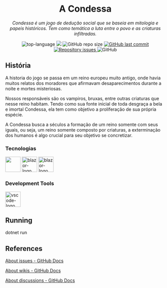 <h1 align="center">A Condessa</h1>
<p align="center"><i>Condessa é um jogo de dedução social que se baseia em mitologia e papeis históricos. Tem como temática a luta entre o povo e as criaturas infiltradas.</i></p>


<p align="center" display="inline-block">
  <img src="https://img.shields.io/badge/Feito_por-14_pessoas-blue" alt="top-language"/>
  <img src="https://img.shields.io/badge/Linguagens-3-red"/>
  <img alt="GitHub repo size" src="https://img.shields.io/github/repo-size/Samuel-fernandesf/Jogo-Lobisomem">
  <a href="https://github.com/Samuel-fernandesf/Jogo-Lobisomem/commits">
    <img alt="GitHub last commit" src="https://img.shields.io/github/last-commit/Samuel-fernandesf/Jogo-Lobisomem">
  </a>

  <a href="https://github.com/Editora-Artigos/article-model">
    <img alt="Repository issues" src="https://img.shields.io/github/issues/Editora-Artigos/article-model.svg">
  </a>

  <img alt="GitHub" src="https://img.shields.io/github/license/Editora-Artigos/article-model.svg">
  </p>
</p>

##  História

A historia do jogo se passa em um reino europeu muito antigo, onde havia muitos relatos dos moradores que afirmavam desaparecimentos durante a noite e mortes misteriosas.

Nossos responsáveis são os vampiros, bruxas, entre outras criaturas que nesse reino habitam. Tendo como sua fonte inicial de toda desgraça a bela e imortal Condessa, ela tem como objetivo a proliferação de sua própria espécie.

A Condessa busca a séculos a formação de um reino somente com seus iguais, ou seja, um reino somente composto por criaturas, a exterminação dos humanos é algo crucial para seu objetivo se concretizar.

### Tecnologias
<p display="inline-block">
  <img width="48" src='https://upload.wikimedia.org/wikipedia/commons/thumb/c/c3/Python-logo-notext.svg/1200px-Python-logo-notext.svg.png'>
  <img width="48" src="https://upload.wikimedia.org/wikipedia/commons/6/6a/JavaScript-logo.png" alt="blazor-logo"/>
  <img width="48" src="https://encrypted-tbn0.gstatic.com/images?q=tbn:ANd9GcTmD38KsMgEwahtWc_Nfs5ZVktP9dBc36MUZA&s" alt="blazor-logo"/>
</p>
                                                                                                  
### Development Tools

<p display="inline-block">
  <img width="48" src="https://upload.wikimedia.org/wikipedia/commons/thumb/9/9a/Visual_Studio_Code_1.35_icon.svg/2048px-Visual_Studio_Code_1.35_icon.svg.png" alt="vscode-logo"/>
</p>

## Running
dotnet run

## References
[About issues - GitHub Docs](https://docs.github.com/en/issues/tracking-your-work-with-issues/about-issues)

[About wikis - GitHub Docs](https://docs.github.com/en/communities/documenting-your-project-with-wikis/about-wikis)

[About discussions - GitHub Docs](https://docs.github.com/en/discussions/collaborating-with-your-community-using-discussions/about-discussions)
